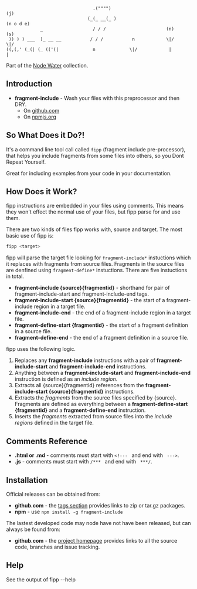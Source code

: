 ```
                                 .("""")                                      (j)
                               (_(_ __(_ )                                 (n o d e)
             _                   / / /                       (n)              (s)
 )) ) ) ___  )_ __ __           / / /           n            \|/              \|/
((,(,' (_(| (_ (('(|             n             \|/            |                |
```
Part of the [Node Water](https://github.com/aogriffiths/node-wtr) collection. 

Introduction
------------

* __fragment-include__ - Wash your files with this preprocessor and then DRY.
    * On [github.com](https://github.com/aogriffiths/node-wtr-fragment-include)
    * On [npmjs.org](https://npmjs.org/package/fragment-include)

So What Does it Do?!
--------------------

It's a command line tool call called `fipp` (fragment include pre-processor),
that helps you include fragments from some files into others, so you 
Dont Repeat Yourself.

Great for including examples from your code in your documentation.

How Does it Work?
-----------------

fipp instructions are embedded in your files using comments. This means they won't 
effect the normal use of your files, but fipp parse for and use them.

There are two kinds of files fipp works with, source and target. The most basic 
use of fipp is:

```bash
fipp <target>
```

fipp will parse the target file looking for `fragment-include*` instuctions which it
replaces with fragments from source files. Fragments in the source files are denfined
using `fragment-define*` instuctions. There are five instuctions in total.

* **fragment-include {source}{fragmentid}** - shorthand for pair of 
  fragment-include-start and fragment-include-end tags.
* **fragment-include-start {source}{fragmentid}** - the start of a fragment-include 
  region in a target file.
* **fragment-include-end** - the end of a fragment-include region in a target file.
* **fragment-define-start {fragmentid}** - the start of a fragment definition  in a 
  source file. 
* **fragment-define-end** - the end of a fragment definition in a source file.

fipp uses the following logic.

1. Replaces any **fragment-include** instructions with a pair of **fragment-include-start** 
   and **fragment-include-end** instructions.
2. Anything between a **fragment-include-start** and **fragment-include-end** instruction
   is defined as an *include region*.
3. Extracts all {source}{fragmentid} references from the 
   **fragment-include-start {source}{fragmentid}** instructions.
4. Extracts the *fragments* from the source files specified by {source}. Fragments are defined 
   as everything between a **fragment-define-start {fragmentid}** and a 
   **fragment-define-end** instruction.
5. Inserts the *fragments* extracted from source files into the *include regions* defined in the target 
   file.


Comments Reference
------------------

* **.html or .md** - comments must start with `<!--- ` and end with ` --->`.
* **.js** - comments must start with `/*** ` and end with ` ***/`.

Installation
------------

Official releases can be obtained from:
* __github.com__ - the [tags section](https://github.com/aogriffiths/node-wtr-fragment-include/tags) 
                   provides links to zip or tar.gz packages. 
* __npm__        - use `npm install -g fragment-include`

The lastest developed code may node have not have been released, but can always be found
from:
* __github.com__ - the [project homepage](https://github.com/aogriffiths/node-wtr-fragment-include)
                   provides links to all the source code, branches and issue tracking.
                   
Help
----
See the output of fipp --help

